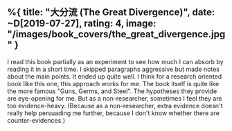 %{
  title: "大分流 (The Great Divergence)",
  date: ~D[2019-07-27],
  rating: 4,
  image: "/images/book_covers/the_great_divergence.jpg"
}
---

I read this book partially as an experiment to see how much I can absorb by reading it in a short time. I skipped paragraphs aggressive but made notes about the main points. It ended up quite well. I think for a research oriented book like this one, this approach works for me. The book itself is quite like the more famous "Guns, Germs, and Steel". The hypotheses they provide are eye-opening for me. But as a non-researcher, sometimes I feel they are too evidence-heavy. (Because as a non-researcher, extra evidence doesn't really help persuading me further, because I don't know whether there are counter-evidences.)
